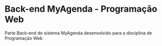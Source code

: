 
# Back-end MyAgenda - Programação Web

Parte Back-end do sistema MyAgenda desenvolvido para a disciplina de Programação Web

